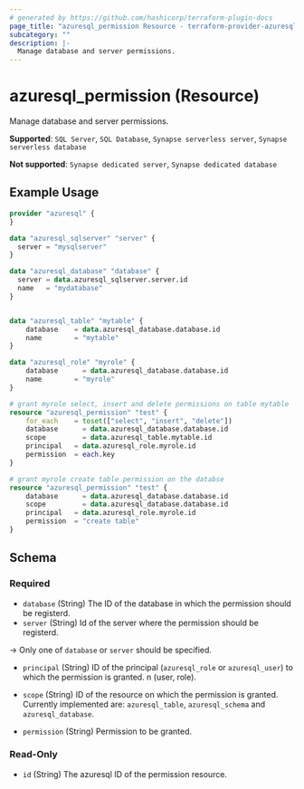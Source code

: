 ```yaml
---
# generated by https://github.com/hashicorp/terraform-plugin-docs
page_title: "azuresql_permission Resource - terraform-provider-azuresql"
subcategory: ""
description: |-
  Manage database and server permissions.
---
```


# azuresql_permission (Resource)

Manage database and server permissions.

**Supported**: `SQL Server`, `SQL Database`, `Synapse serverless server`, `Synapse serverless database` 

**Not supported**: `Synapse dedicated server`, `Synapse dedicated database`

## Example Usage

```terraform
provider "azuresql" {
}

data "azuresql_sqlserver" "server" {
  server = "mysqlserver"
}

data "azuresql_database" "database" {
  server = data.azuresql_sqlserver.server.id
  name   = "mydatabase"
}


data "azuresql_table" "mytable" {
    database 	= data.azuresql_database.database.id
    name     	= "mytable"
}

data "azuresql_role" "myrole" {
    database 	  = data.azuresql_database.database.id
    name        = "myrole"
}

# grant myrole select, insert and delete permissions on table mytable
resource "azuresql_permission" "test" {
    for_each    = toset(["select", "insert", "delete"])
    database 	  = data.azuresql_database.database.id
    scope 		  = data.azuresql_table.mytable.id
    principal   = data.azuresql_role.myrole.id
    permission  = each.key
}

# grant myrole create table permission on the databse
resource "azuresql_permission" "test" {
    database 	  = data.azuresql_database.database.id
    scope 		  = data.azuresql_database.database.id
    principal   = data.azuresql_role.myrole.id
    permission  = "create table"
}
```

<!-- schema generated by tfplugindocs -->
## Schema

### Required

- `database` (String) The ID of the database in which the permission should be registerd. 
- `server` (String) Id of the server where the permission should be registerd.

-> Only one of `database` or `server` should be specified.

- `principal` (String) ID of the principal (`azuresql_role` or `azuresql_user`) to which the permission is granted. n (user, role).

- `scope` (String) ID of the resource on which the permission is granted. Currently implemented are: `azuresql_table`, `azuresql_schema` and `azuresql_database`.

- `permission` (String) Permission to be granted.

### Read-Only

- `id` (String) The azuresql ID of the permission resource.
